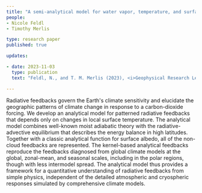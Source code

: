 ```yaml
---
title: "A semi-analytical model for water vapor, temperature, and surface-albedo feedbacks in comprehensive climate models"
people:
- Nicole Feldl
- Timothy Merlis 

type: research paper
published: true

updates:

- date: 2023-11-03
  type: publication
  text: "Feldl, N., and T. M. Merlis (2023), <i>Geophysical Research Letters</i>, 50, e2023GL105796, [doi:10.1029/2023GL105796](https://doi.org/10.1029/2023GL105796)." 

---
```


Radiative feedbacks govern the Earth's climate sensitivity and elucidate the geographic patterns of climate change in response to a carbon-dioxide forcing. We develop an analytical model for patterned radiative feedbacks that depends only on changes in local surface temperature. The analytical model combines well-known moist adiabatic theory with the radiative-advective equilibrium that describes the energy balance in high latitudes. Together with a classic analytical function for surface albedo, all of the non-cloud feedbacks are represented. The kernel-based analytical feedbacks reproduce the feedbacks diagnosed from global climate models at the global, zonal-mean, and seasonal scales, including in the polar regions, though with less intermodel spread. The analytical model thus provides a framework for a quantitative understanding of radiative feedbacks from simple physics, independent of the detailed atmospheric and cryospheric responses simulated by comprehensive climate models.

